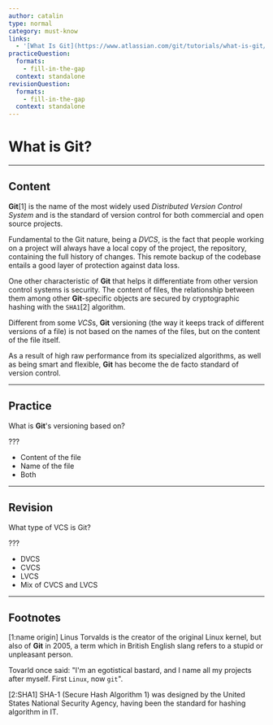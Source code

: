 ```yaml
---
author: catalin
type: normal
category: must-know
links:
  - '[What Is Git](https://www.atlassian.com/git/tutorials/what-is-git/){website}'
practiceQuestion:
  formats:
    - fill-in-the-gap
  context: standalone
revisionQuestion:
  formats:
    - fill-in-the-gap
  context: standalone
---
```


# What is Git?


---

## Content

**Git**[1] is the name of the most widely used *Distributed Version Control System* and is the standard of version control for both commercial and open source projects.

Fundamental to the Git nature, being a *DVCS*, is the fact that people working on a project will always have a local copy of the project, the repository, containing the full history of changes. This remote backup of the codebase entails a good layer of protection against data loss.

One other characteristic of **Git** that helps it differentiate from other version control systems is security. The content of files, the relationship between them among other **Git**-specific objects are secured by cryptographic hashing with the `SHA1`[2] algorithm.

Different from some *VCS*s, **Git** versioning (the way it keeps track of different versions of a file) is not based on the names of the files, but on the content of the file itself.

As a result of high raw performance from its specialized algorithms, as well as being smart and flexible, **Git** has become the de facto standard of version control.


---

## Practice

What is **Git**'s versioning based on?

???

- Content of the file
- Name of the file
- Both


---

## Revision

What type of VCS is Git?

???

- DVCS
- CVCS
- LVCS
- Mix of CVCS and LVCS


---

## Footnotes

[1:name origin]
Linus Torvalds is the creator of the original Linux kernel, but also of **Git** in 2005, a term which in British English slang refers to a stupid or unpleasant person.

Tovarld once said: "I'm an egotistical bastard, and I name all my projects after myself. First `Linux`, now `git`".

[2:SHA1]
SHA-1 (Secure Hash Algorithm 1) was designed by the United States National Security Agency, having been the standard for hashing algorithm in IT.
